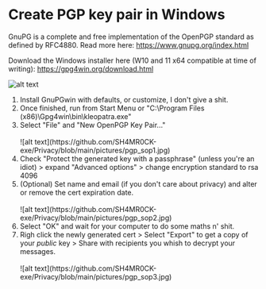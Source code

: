 <h1>Create PGP key pair in Windows</h1>

GnuPG is a complete and free implementation of the OpenPGP standard as defined by RFC4880. Read more here:
https://www.gnupg.org/index.html

Download the Windows installer here (W10 and 11 x64 compatible at time of writing):
https://gpg4win.org/download.html

![alt text](https://github.com/SH4MR0CK-exe/Privacy/blob/main/pictures/pgp_sop1.jpg)

<ol>
  <li>Install GnuPGwin with defaults, or customize, I don't give a shit.</li>
  <li>Once finished, run from Start Menu or "C:\Program Files (x86)\Gpg4win\bin\kleopatra.exe"</li>
  <li>Select "File" and "New OpenPGP Key Pair..." </li></br>
  ![alt text](https://github.com/SH4MR0CK-exe/Privacy/blob/main/pictures/pgp_sop1.jpg)
  <li>Check "Protect the generated key with a passphrase" (unless you're an idiot) > expand "Advanced options" > change encryption standard to rsa 4096</li>
  <li>(Optional) Set name and email (if you don't care about privacy) and alter or remove the cert expiration date.</li></br>
  ![alt text](https://github.com/SH4MR0CK-exe/Privacy/blob/main/pictures/pgp_sop2.jpg)
  <li>Select "OK" and wait for your computer to do some maths n' shit.</li>
  <li>Righ click the newly generated cert > Select "Export" to get a copy of your <i>public</i> key > Share with recipients you whish to decrypt your messages.</li></br>
  ![alt text](https://github.com/SH4MR0CK-exe/Privacy/blob/main/pictures/pgp_sop3.jpg)
  
</ol>
